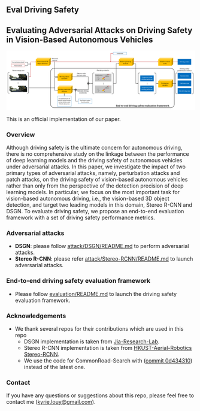 ## Eval Driving Safety

## Evaluating Adversarial Attacks on Driving Safety in Vision-Based Autonomous Vehicles

![framework diagram](eval_framework.png)

This is an official implementation of our paper.

### Overview
Although driving safety is the ultimate concern for autonomous driving, there is no comprehensive study on the linkage between the performance of deep learning models and the driving safety of autonomous vehicles under adversarial attacks. 
In this paper, we investigate the impact of two primary types of adversarial attacks, namely, perturbation attacks and patch attacks, on the driving safety of vision-based autonomous vehicles rather than only from the perspective of the detection precision of deep learning models. 
In particular, we focus on the most important task for vision-based autonomous driving, i.e., the vision-based 3D object detection, and target two leading models in this domain, Stereo R-CNN and DSGN. 
To evaluate driving safety, we propose an end-to-end evaluation framework with a set of driving safety performance metrics.

### Adversarial attacks

- **DSGN**: please follow [attack/DSGN/README.md](attack/DSGN/README.md) to perform adversarial attacks.
- **Stereo R-CNN**: please refer [attack/Stereo-RCNN/README.md](attack/Stereo-RCNN/README.md) to launch adversarial attacks.

### End-to-end driving safety evaluation framework
- Please follow [evaluation/README.md](./evaluation/README.md) to launch the driving safety evaluation framework.

### Acknowledgements
- We thank several repos for their contributions which are used in this repo
    - DSGN implementation is taken from [Jia-Research-Lab](https://github.com/Jia-Research-Lab/DSGN).
    - Stereo R-CNN implementation is taken from [HKUST-Aerial-Robotics Stereo-RCNN](https://github.com/HKUST-Aerial-Robotics/Stereo-RCNN).
    - We use the code for CommonRoad-Search with ([commit 0d434310](https://gitlab.lrz.de/tum-cps/commonroad-search/-/tree/0d434310f393e5af6c155507e691982ab8fd27890)) instead of the latest one.
  
### Contact
If you have any questions or suggestions about this repo, please feel free to contact me (kyrie.louy@gmail.com).